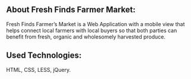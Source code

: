 ## About Fresh Finds Farmer Market:
Fresh Finds Farmer’s Market is a Web Application with a mobile view that helps connect local farmers with local buyers so that both parties can benefit from fresh, organic and wholesomely harvested produce. 

## Used Technologies:
HTML, CSS, LESS, jQuery.
